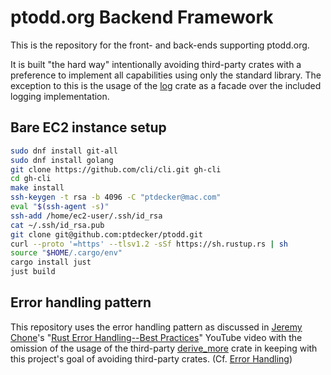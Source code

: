 # ptodd.org Backend Framework

This is the repository for the front- and back-ends supporting ptodd.org.

It is built "the hard way" intentionally avoiding third-party crates with a
preference to implement all capabilities using only the standard library. The
exception to this is the usage of the [log](https://crates.io/crates/log)
crate as a facade over the included logging implementation.

## Bare EC2 instance setup

```bash
sudo dnf install git-all
sudo dnf install golang
git clone https://github.com/cli/cli.git gh-cli
cd gh-cli
make install
ssh-keygen -t rsa -b 4096 -C "ptdecker@mac.com"
eval "$(ssh-agent -s)"
ssh-add /home/ec2-user/.ssh/id_rsa
cat ~/.ssh/id_rsa.pub
git clone git@github.com:ptdecker/ptodd.git
curl --proto '=https' --tlsv1.2 -sSf https://sh.rustup.rs | sh
source "$HOME/.cargo/env"
cargo install just
just build
```

## Error handling pattern

This repository uses the error handling pattern as discussed in [Jeremy Chone](https://jeremychone.com/)'s
"[Rust Error Handling--Best Practices](https://www.youtube.com/watch?v=j-VQCYP7wyw)" YouTube video with the omission
of the usage of the third-party [derive_more](https://jeltef.github.io/derive_more/derive_more/index.html) crate in
keeping with this project's goal of avoiding third-party crates.
(Cf. [Error Handling](https://rust10x.com/best-practices/error-handling))